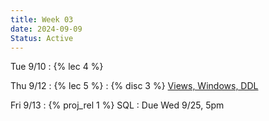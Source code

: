 ```yaml
---
title: Week 03
date: 2024-09-09
Status: Active
---
```


Tue 9/10
: {% lec 4 %}

Thu 9/12
: {% lec 5 %}
: {% disc 3 %} [Views, Windows, DDL](https://drive.google.com/drive/folders/1b_qSabyIq0Z7JBA0xyP4RIIM7M9DoER5)

Fri 9/13
: {% proj_rel 1 %} SQL
  : Due Wed 9/25, 5pm
